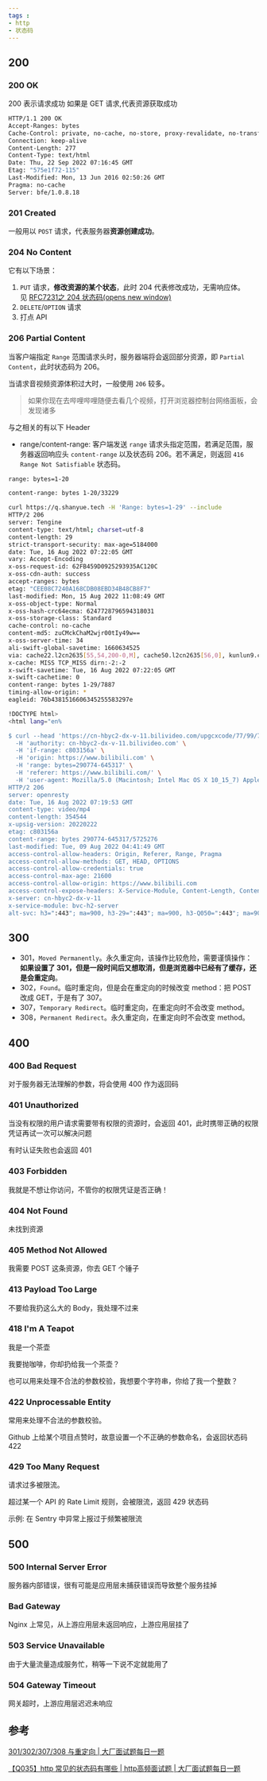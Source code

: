 ```yaml
---
tags : 
- http
- 状态码
---
```


## 200

###  200 OK
200 表示请求成功
如果是 GET 请求,代表资源获取成功

```sh
HTTP/1.1 200 OK
Accept-Ranges: bytes
Cache-Control: private, no-cache, no-store, proxy-revalidate, no-transform
Connection: keep-alive
Content-Length: 277
Content-Type: text/html
Date: Thu, 22 Sep 2022 07:16:45 GMT
Etag: "575e1f72-115"
Last-Modified: Mon, 13 Jun 2016 02:50:26 GMT
Pragma: no-cache
Server: bfe/1.0.8.18
```

### 201 Created

一般用以 `POST` 请求，代表服务器**资源创建成功**。

###  204 No Content

它有以下场景：

1.  `PUT` 请求，**修改资源的某个状态**，此时 204 代表修改成功，无需响应体。见 [RFC7231之 204 状态码(opens new window)](https://httpwg.org/specs/rfc7231.html#status.204)
2.  `DELETE`/`OPTION` 请求
3.  打点 API

### 206 Partial Content

当客户端指定 `Range` 范围请求头时，服务器端将会返回部分资源，即 `Partial Content`，此时状态码为 206。

当请求音视频资源体积过大时，一般使用 `206` 较多。

> 如果你现在去哔哩哔哩随便去看几个视频，打开浏览器控制台网络面板，会发现诸多

与之相关的有以下 Header

-   range/content-range: 客户端发送 `range` 请求头指定范围，若满足范围，服务器返回响应头 `content-range` 以及状态码 206。若不满足，则返回 `416 Range Not Satisfiable` 状态码。

```sh
range: bytes=1-20

content-range: bytes 1-20/33229
```


```sh
curl https://q.shanyue.tech -H 'Range: bytes=1-29' --include
HTTP/2 206
server: Tengine
content-type: text/html; charset=utf-8
content-length: 29
strict-transport-security: max-age=5184000
date: Tue, 16 Aug 2022 07:22:05 GMT
vary: Accept-Encoding
x-oss-request-id: 62FB459D0925293935AC120C
x-oss-cdn-auth: success
accept-ranges: bytes
etag: "CEE08C7240A168CDB08EBD34B48CB8F7"
last-modified: Mon, 15 Aug 2022 11:08:49 GMT
x-oss-object-type: Normal
x-oss-hash-crc64ecma: 6247728796594318031
x-oss-storage-class: Standard
cache-control: no-cache
content-md5: zuCMckChaM2wjr00tIy49w==
x-oss-server-time: 34
ali-swift-global-savetime: 1660634525
via: cache22.l2cn2635[55,54,200-0,M], cache50.l2cn2635[56,0], kunlun9.cn1593[92,92,206-0,M], kunlun1.cn1593[94,0]
x-cache: MISS TCP_MISS dirn:-2:-2
x-swift-savetime: Tue, 16 Aug 2022 07:22:05 GMT
x-swift-cachetime: 0
content-range: bytes 1-29/7887
timing-allow-origin: *
eagleid: 76b4381516606345255583297e

!DOCTYPE html>
<html lang="en%

$ curl --head 'https://cn-hbyc2-dx-v-11.bilivideo.com/upgcxcode/77/99/797809977/797809977-1-30032.m4s?e=ig8euxZM2rNcNbdlhoNvNC8BqJIzNbfqXBvEqxTEto8BTrNvN0GvT90W5JZMkX_YN0MvXg8gNEV4NC8xNEV4N03eN0B5tZlqNxTEto8BTrNvNeZVuJ10Kj_g2UB02J0mN0B5tZlqNCNEto8BTrNvNC7MTX502C8f2jmMQJ6mqF2fka1mqx6gqj0eN0B599M=&uipk=5&nbs=1&deadline=1660634696&gen=playurlv2&os=vcache&oi=0&trid=0001a24d8b3329634dce8b8358b5bb862468u&mid=0&platform=pc&upsig=ff3ba7dabdea568ad472092000d89dba&uparams=e,uipk,nbs,deadline,gen,os,oi,trid,mid,platform&cdnid=9263&bvc=vod&nettype=0&orderid=0,3&agrr=1&bw=68979&logo=80000000' \
  -H 'authority: cn-hbyc2-dx-v-11.bilivideo.com' \
  -H 'if-range: c803156a' \
  -H 'origin: https://www.bilibili.com' \
  -H 'range: bytes=290774-645317' \
  -H 'referer: https://www.bilibili.com/' \
  -H 'user-agent: Mozilla/5.0 (Macintosh; Intel Mac OS X 10_15_7) AppleWebKit/537.36 (KHTML, like Gecko) Chrome/104.0.0.0 Safari/537.36'
HTTP/2 206
server: openresty
date: Tue, 16 Aug 2022 07:19:53 GMT
content-type: video/mp4
content-length: 354544
x-upsig-version: 20220222
etag: c803156a
content-range: bytes 290774-645317/5725276
last-modified: Tue, 09 Aug 2022 04:41:49 GMT
access-control-allow-headers: Origin, Referer, Range, Pragma
access-control-allow-methods: GET, HEAD, OPTIONS
access-control-allow-credentials: true
access-control-max-age: 21600
access-control-allow-origin: https://www.bilibili.com
access-control-expose-headers: X-Service-Module, Content-Length, Content-Range
x-server: cn-hbyc2-dx-v-11
x-service-module: bvc-h2-server
alt-svc: h3=":443"; ma=900, h3-29=":443"; ma=900, h3-Q050=":443"; ma=900,h3-27=":443"; ma=900,h3-T051=":443"; ma=900,h3-T050=":443"; ma=900,h3-Q046=":443"; ma=900,h3-Q043=":443"; ma=900, quic=":443"; ma=900; v="46,43"
```

## 300

-   301，`Moved Permanently`。永久重定向，该操作比较危险，需要谨慎操作：**如果设置了 301，但是一段时间后又想取消，但是浏览器中已经有了缓存，还是会重定向**。
-   302，`Found`。临时重定向，但是会在重定向的时候改变 method：把 POST 改成 GET，于是有了 307。
-   307，`Temporary Redirect`。临时重定向，在重定向时不会改变 method。
-   308，`Permanent Redirect`。永久重定向，在重定向时不会改变 method。

## 400

### 400 Bad Request
对于服务器无法理解的参数，将会使用 400 作为返回码

### 401 Unauthorized
当没有权限的用户请求需要带有权限的资源时，会返回 401，此时携带正确的权限凭证再试一次可以解决问题

有时认证失败也会返回 401

### 403 Forbidden
我就是不想让你访问，不管你的权限凭证是否正确！


### 404 Not Found

未找到资源

### 405 Method Not Allowed

我需要 POST 这条资源，你去 GET 个锤子

### 413 Payload Too Large

不要给我扔这么大的 Body，我处理不过来

### 418 I'm A Teapot

我是一个茶壶

我要抛咖啡，你却扔给我一个茶壶？

也可以用来处理不合法的参数校验，我想要个字符串，你给了我一个整数？

### 422 Unprocessable Entity

常用来处理不合法的参数校验。

Github 上给某个项目点赞时，故意设置一个不正确的参数命名，会返回状态码 422


### 429 Too Many Request

请求过多被限流。

超过某一个 API 的 Rate Limit 规则，会被限流，返回 429 状态码

示例: 在 Sentry 中异常上报过于频繁被限流

## 500

### 500 Internal Server Error

服务器内部错误，很有可能是应用层未捕获错误而导致整个服务挂掉

### Bad Gateway

Nginx 上常见，从上游应用层未返回响应，上游应用层挂了

### 503 Service Unavailable

由于大量流量造成服务忙，稍等一下说不定就能用了

### 504 Gateway Timeout

网关超时，上游应用层迟迟未响应


## 参考

[301/302/307/308 与重定向 | 大厂面试题每日一题](https://q.shanyue.tech/http/30x.html#location-header)

[【Q035】http 常见的状态码有哪些 | http高频面试题 | 大厂面试题每日一题](https://q.shanyue.tech/base/http/36.html#_101-switch-protocol)
